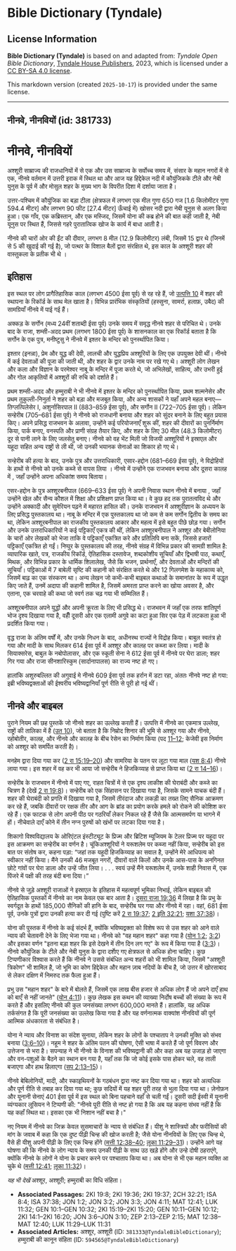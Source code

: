 # Bible Dictionary (Tyndale)

## License Information

**Bible Dictionary (Tyndale)** is based on and adapted from: _Tyndale Open Bible Dictionary_, [Tyndale House Publishers](https://tyndaleopenresources.com/), 2023, which is licensed under a [CC BY-SA 4.0 license](https://creativecommons.org/licenses/by-sa/4.0/legalcode.en).

This markdown version (created `2025-10-17`) is provided under the same license.



--------------------------------

## नीनवे, नीनवियों (id: 381733)

नीनवे, नीनवियों
===============

अश्शूरी साम्राज्य की राजधानियों में से एक और उस साम्राज्य के सर्वोच्च समय में, संसार के महान नगरों में से एक, नीनवे वर्तमान में उत्तरी इराक में स्थित था और आज यह हिद्देकेल नदी में कौयुंजिकके टीले और नेबी युनुस के पूर्व में और मोसुल शहर के मुख्य भाग के विपरीत दिशा में दर्शाया जाता है।

उत्तर\-पश्चिम में कौयुंजिक का बड़ा टीला (क्षेत्रफल में लगभग एक मील गुणा 650 गज \[1\.6 किलोमीटर गुणा 594\.4 मीटर] और लगभग 90 फीट \[27\.4 मीटर] ऊँचाई में) खोसर नदी द्वारा नेबी यूनुस से अलग किया हुआ। एक गाँव, एक कब्रिस्तान, और एक मस्जिद, जिसमें योना की कब्र होने की बात कही जाती है, नेबी यूनुस पर स्थित हैं, जिससे गहरे पुरातात्विक खोज के कार्य में बाधा आती है।

नीनवे की चारों ओर की ईंट की दीवार, लगभग 8 मील (12\.9 किलोमीटर) लंबी, जिसमें 15 द्वार थे (जिनमें से 5 की खुदाई की गई है), जो पत्थर के विशाल बैलों द्वारा संरक्षित थे, इस काल के अश्शूरी शहर की वास्तुकला के प्रतीक भी थे ।

इतिहास
------

इस स्थल पर लोग प्रागैतिहासिक काल (लगभग 4500 ईसा पूर्व) से रह रहे हैं, जो [उत्पत्ति 10](https://ref.ly/Gen10:1-Gen10:32) में शहर की स्थापना के रिकॉर्ड के साथ मेल खाता है। विभिन्न प्रारंभिक संस्कृतियों (हस्सुना, सामर्रा, हलाफ़, उबैद) की सामग्रियाँ नीनवे में पाई गई हैं।

अक्कड़ के सर्गोन (मध्य 24वीं शताब्दी ईसा पूर्व) उनके समय में समृद्ध नीनवे शहर से परिचित थे। उनके बाद के राजा, शम्सी\-अदद प्रथम (लगभग 1800 ईसा पूर्व) के शासनकाल का एक रिकॉर्ड बताता है कि सर्गोन के एक पुत्र, मनीष्टुसु ने नीनवे में इश्तर के मन्दिर को पुनर्स्थापित किया।

इश्तार (इनन्ना), प्रेम और युद्ध की देवी, लालची और युद्धप्रिय अश्शूरियों के लिए एक उपयुक्त देवी थीं। नीनवे में कई देवताओं की पूजा की जाती थी, और शहर के द्वार उनके नाम पर रखे गए थे। अश्शूरी लोग लेखन और कला और विज्ञान के परमेश्वर नाबू के मन्दिर में पूजा करते थे, जो अभिलेखों, साहित्य, और उभरी हुई और गोल आकृतियों में अश्शूरों की रुचि को दर्शाते हैं। 

प्रथम शम्सी\-अदद और हम्मुराबी ने भी नीनवे में इश्तर के मन्दिर को पुनर्स्थापित किया, प्रथम शल्मनेसेर और प्रथम तुकुल्ती\-निनुर्ता ने शहर को बड़ा और मजबूत किया, और अन्य शासकों ने यहाँ अपने महल बनाए—तिग्लत्पिलेसेर I, अशुर्नासिरपाल II (883–859 ईसा पूर्व), और सर्गोन II (722–705 ईसा पूर्व)। लेकिन सन्हेरीब (705–681 ईसा पूर्व) ने नीनवे को राजधानी बनाया और शहर को सुंदर बनाने के लिए बहुत प्रयास किए। अपने प्रसिद्ध राजभवन के अलावा, उन्होंने कई परियोजनाएँ शुरू कीं, शहर की दीवारों का पुनर्निर्माण किया, पार्क बनाए, वनस्पति और प्राणी संग्रह तैयार किए, और शहर के लिए 30 मील (48\.3 किलोमीटर) दूर से पानी लाने के लिए जलसेतु बनाए। नीनवे को वह भेंट मिली जो विजयी अश्शूरियों ने इस्राएल और यहूदा सहित अन्य राष्ट्रों से ली थी, जो उनकी भयानक सेनाओं का शिकार हो गए थे।

सन्हेरीब की हत्या के बाद, उनके पुत्र और उत्तराधिकारी, एसार\-हद्दोन (681–669 ईसा पूर्व), ने विद्रोहियों के हाथों से नीनवे को उनके कब्जे से वापस लिया । नीनवे में उन्होंने एक राजभवन बनाया और दूसरा कालह में , जहाँ उन्होंने अपना अधिकांश समय बिताया।

एसर\-हद्दोन के पुत्र अश्शूरबनीपाल (669–633 ईसा पूर्व) ने अपनी निवास स्थान नीनवे में बनाया , जहाँ उन्होंने खेल और सैन्य कौशल में शिक्षा और प्रशिक्षण प्राप्त किया था। वे कुछ हद तक पुरातत्वविद थे और उन्होंने अक्कादी और सुमेरियन पढ़ने में महारत हासिल की। उनके राजभवन में अश्शूरीज्ञान के अध्ययन के लिए प्रसिद्ध पुस्तकालय था। नाबू के मन्दिर में एक पुस्तकालय था जो कम से कम सर्गोन द्वितीय के समय का था, लेकिन अश्शूरबनीपाल का राजकीय पुस्तकालय आकार और महत्व में इसे बहुत पीछे छोड़ गया। सर्गोन और उनके उत्तराधिकारियों ने कई पट्टिकाएँ एकत्र की थीं, लेकिन अश्शूरबनीपाल ने अश्शूर और बेबीलोनिया के चारों ओर लेखकों को भेजा ताकि वे पट्टिकाएँ एकत्रित करे और प्रतिलिपि बना सकें, जिससे हजारों पट्टिकाएँ एकत्रित हो गईं। निप्पुर के पुस्तकालय की तरह, नीनवे संग्रह में विभिन्न प्रकार की सामग्री शामिल है: व्यापारिक खाते, पत्र, राजकीय रिकॉर्ड, ऐतिहासिक दस्तावेज, शब्दकोशीय सूचियाँ और द्विभाषी पाठ, कथाएँ, मिथक, और विभिन्न प्रकार के धार्मिक शिलालेख, जैसे कि भजन, प्रार्थनाएँ, और देवताओं और मन्दिरों की सूचियाँ। पट्टिकाओं में 7 बाबेली सृष्टि की कहानी को संरक्षित करते थे और 12 गिलगमेश के महाकाव्य को, जिसमें बाढ़ का एक संस्करण था। अन्य लेखन जो कभी\-कभी बाइबल कथाओं के समानांतर के रूप में उद्धृत किए जाते हैं, उनमें अदापा की कहानी शामिल है, जिसमें अमरता प्राप्त करने का खोया अवसर है, और एताना, एक चरवाहे की कथा जो स्वर्ग तक चढ़ गया भी सम्मिलित हैं।

अश्शूरबनीपाल अपने युद्धों और अपनी क्रूरता के लिए भी प्रसिद्ध थे। राजभवन में जहाँ एक तरफ शांतिपूर्ण भोज दृश्य दिखाया गया है, वहीँ दूसरी ओर एक एलामी अगुवे का कटा हुआ सिर एक पेड़ में लटकता हुआ भी प्रदर्शित किया गया। 

वृद्ध राजा के अंतिम वर्षों में, और उनके निधन के बाद, अधीनस्थ राज्यों ने विद्रोह किया। बाबुल स्वतंत्र हो गया और मादी के साथ मिलकर 614 ईसा पूर्व में अश्शूर और कालह पर कब्जा कर लिया। मादी के सियाक्सरेस, बाबुल के नबोपोलासर, और एक स्कूती सेना ने 612 ईसा पूर्व में नीनवे पर घेरा डाला; शहर गिर गया और राजा सीनशारिस्कुम (सार्दानापालस) का राज्य नष्ट हो गए।

हालांकि अशुरुबल्लित की अगुवाई मे नीनवे 609 ईसा पूर्व तक हर्रान में डटा रहा, अंततः नीनवे नष्ट हो गया: इब्री भविष्यद्वक्ताओं की ईश्वरीय भविष्यद्वानियाँ पूर्ण रीति से पूरी हो गई थीं।

नीनवे और बाइबल
--------------

पुराने नियम की छह पुस्तकें जो नीनवे शहर का उल्लेख करती हैं। उत्पत्ति में नीनवे का एकमात्र उल्लेख, राष्ट्रों की तालिका में है ([उत 10](https://ref.ly/Gen10:1-Gen10:32)), जो बताता है कि निम्रोद शिनार की भूमि से अश्शूर गया और नीनवे, रहोबोतीर, कालह, और नीनवे और कालह के बीच रेसेन का निर्माण किया (पद [11–12](https://ref.ly/Gen10:11-Gen10:12); केजेवी इस निर्माण को अश्शूर को समर्पित करती है)।

मनहेम द्वारा दिया गया कर ([2 रा 15:19–20](https://ref.ly/2Kgs15:19-2Kgs15:20)) और सामरिया के पतन पर लूटा गया माल ([यश 8:4](https://ref.ly/Isa8:4)) नीनवे लाया गया। इस शहर में वह कर भी आया जो सन्हेरीब ने हिजकिय्याह से प्राप्त किया था ([2 रा 14–16](https://ref.ly/2Kgs14:1-2Kgs16:20))।

सन्हेरीब के राजभवन में नीनवे में पाए गए, राहत चित्रों में से एक दृश्य लाकीश की घेराबंदी और कब्जे का चित्रण है (देखें [2 रा 19:8](https://ref.ly/2Kgs19:8))। सन्हेरीब को एक सिंहासन पर दिखाया गया है, जिसके सामने याचक बंदी हैं। शहर की घेराबंदी को प्रगति में दिखाया गया है, जिसमें तीरंदाज और लकड़ी का तख्त लिए सैनिक आक्रमण कर रहे हैं, जबकि दीवारों पर रक्षक तीर और आग के ब्रांड का प्रयोग करके हमले को रोकने की कोशिश कर रहे हैं। एक फाटक से लोग अपनी पीठ पर गठरियाँ लेकर निकल रहे हैं जैसे कि आत्मसमर्पण या भागने में हों। नीचेवाले दाएँ कोने में तीन नग्न पुरुषों को खंभों पर लटका दिया गया है।

शिकागो विश्वविद्यालय के ओरिएंटल इंस्टीट्यूट के प्रिज्म और ब्रिटिश म्यूजियम के टेलर प्रिज्म पर यहूदा पर इस आक्रमण का सन्हेरीब का वर्णन है। चूंकिअश्शूरियों ने यरूशलेम पर कब्जा नहीं किया, सन्हेरीब को इस बात पर संतोष कर, कहना पड़ा: “जहां तक यहूदी हिजकिय्याह का सवाल है, उन्होंने मेरे आधिपत्य को स्वीकार नहीं किया। मैंने उनकी 46 मजबूत नगरों, दीवारों वाले किलों और उनके आस\-पास के अनगिनत छोटे गांवों पर घेरा डाला और उन्हें जीत लिया। . . . स्वयं उन्हें मैंने यरूशलेम में, उनके शाही निवास में, एक पिंजरे में पक्षी की तरह बंदी बना दिया।”

नीनवे से जुड़े अश्शूरी राजाओं ने इस्राएल के इतिहास में महत्वपूर्ण भूमिका निभाई, लेकिन बाइबल की ऐतिहासिक पुस्तकों में नीनवे का नाम केवल एक बार आता है। [दूसरा राजा 19:36](https://ref.ly/2Kgs19:36) में लिखा है कि प्रभु के स्वर्गदूत के हाथों 185,000 सैनिकों की हानि के बाद, सन्हेरीब घर गया और नीनवे में रहा। वहां, 681 ईसा पूर्व, उनके पुत्रों द्वारा उनकी हत्या कर दी गई (पुष्टि करें [2 रा 19:37](https://ref.ly/2Kgs19:37); [2 इति 32:21](https://ref.ly/2Chr32:21); [यशा 37:38](https://ref.ly/Isa37:38))।

योना की पुस्तक में नीनवे के कई संदर्भ हैं, क्योंकि भविष्यद्वक्ता को विशेष रूप से उस शहर को आने वाले न्याय की चेतावनी देने के लिए भेजा गया था। नीनवे को "वह महान शहर" कहा गया है ([योन 1:2](https://ref.ly/Jonah1:2); [3:2](https://ref.ly/Jonah3:2)) और इसका वर्णन "इतना बड़ा शहर कि इसे देखने में तीन दिन लग गए" के रूप में किया गया है ([3:3](https://ref.ly/Jonah3:3))। नीनवे कौयुंजिक के टीले और नेबी युनुस के द्वारा दर्शाेए गए क्षेत्रफल से अधिक होना चाहिए। कुछ टिप्पणीकार विश्वास करते हैं कि नीनवे ने उससे संबंधित अन्य शहरों को भी शामिल किया, जिसमें "अश्शूरी त्रिकोण" भी शामिल है, जो भूमि का कोण हिद्देकेल और महान ज़ाब नदियों के बीच है, जो उत्तर में खोरसाबाद से लेकर दक्षिण में निमरुद तक फैला हुआ हैं। 

प्रभु उस "महान शहर" के बारे में बोलते हैं, जिसमें एक लाख बीस हजार से अधिक लोग हैं जो अपने दाएँ हाथ को बाएँ से नहीं जानते" ([योन 4:11](https://ref.ly/Jonah4:11))। कुछ लेखक इस कथन की व्याख्या निर्दोष बच्चों की संख्या के रूप में करते हैं और इसलिए नीनवे की कुल जनसंख्या लगभग 600,000 मानते हैं। हालांकि, यह अधिक तर्कसंगत है कि पूरी जनसंख्या का उल्लेख किया गया है और यह वर्णनात्मक वाक्यांश नीनवियों की पूर्ण आत्मिक अंधकारता से संबंधित है।

योना ने न्याय और विनाश का संदेश सुनाया, लेकिन शहर के लोगों के पश्चाताप ने उनकी मुक्ति को संभव बनाया ([3:6–10](https://ref.ly/Jonah3:6-Jonah3:10))। नहूम ने शहर के अंतिम पतन की घोषणा, ऐसी भाषा में करते हैं जो पूर्ण विवरण और उत्तेजना से भरा है। सपन्याह ने भी नीनवे के विनाश की भविष्यद्वानी की और कहा अब यह उजाड़ हो जाएगा और वन\-पशुओं के बैठने का स्थान बन गया है, यहाँ तक कि जो कोई इसके पास होकर चले, वह ताली बजाएगा और हाथ हिलाएगा ([सप 2:13–15](https://ref.ly/Zeph2:13-Zeph2:15))।

नीनवे बेबिलोनियों, मादी, और स्काइथियनों के गठबंधन द्वारा नष्ट कर दिया गया था। शहर को अत्यधिक और पूर्ण रीति से तबाह कर दिया गया था; कुछ सदियों में यह शहर पूरी तरह से भुला दिया गया था। ज़ेनोफ़न और यूनानी सेनाएं 401 ईसा पूर्व में इस स्थल को बिना पहचाने वहाँ से चली गईं। दूसरी सदी ईस्वी में यूनानी व्यंग्यकार लूसियन ने टिप्पणी की: "नीनवे पूरी रीति से नष्ट हो गया है कि अब यह कहना संभव नहीं है कि यह कहाँ स्थित था। इसका एक भी निशान नहीं बचा है।"

नए नियम में नीनवे का जिक्र केवल सुसमाचारों के न्याय से संबंधित हैं। यीशु ने शास्त्रियों और फरीसियों की मांग के जवाब में कहा कि एक दुष्ट पीढ़ी चिन्ह की खोज करती है; जैसे योना नीनवियों के लिए एक चिन्ह थे, वैसे ही यीशु अपनी पीढ़ी के लिए एक चिन्ह होंगे ([मत्ती 12:38–40](https://ref.ly/Matt12:38-Matt12:40); [लूका 11:29–31](https://ref.ly/Luke11:29-Luke11:31))। उन्होंने आगे यह घोषणा की कि नीनवे के लोग न्याय के समय उनकी पीढ़ी के साथ उठ खड़े होंगे और उन्हे दोषी ठहराएंगे, क्योंकि नीनवे के लोगों ने योना के प्रचार करने पर पश्चाताप किया था। अब योना से भी एक महान व्यक्ति आ चुके थे ([मत्ती 12:41](https://ref.ly/Matt12:41); [लूका 11:32](https://ref.ly/Luke11:32))।

*यह भी देखें* अश्शूर, अश्शूरी; हम्मुराबी का विधि संहिता।

* **Associated Passages:** 2KI 19:8; 2KI 19:36; 2KI 19:37; 2CH 32:21; ISA 8:4; ISA 37:38; JON 1:2; JON 3:2; JON 3:3; JON 4:11; MAT 12:41; LUK 11:32; GEN 10:1–GEN 10:32; 2KI 15:19–2KI 15:20; GEN 10:11–GEN 10:12; 2KI 14:1–2KI 16:20; JON 3:6–JON 3:10; ZEP 2:13–ZEP 2:15; MAT 12:38–MAT 12:40; LUK 11:29–LUK 11:31
* **Associated Articles:** अश्शूर, अश्शूरी (ID: `381333@TyndaleBibleDictionary`); हम्मुराबी की कानून संहिता (ID: `594565@TyndaleBibleDictionary`)

